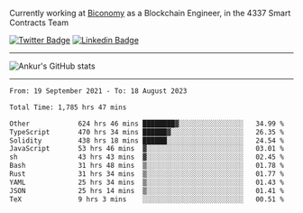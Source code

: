 Currently working at [Biconomy](https://biconomy.io/) as a Blockchain Engineer, in the 4337 Smart Contracts Team

 [![Twitter Badge](https://img.shields.io/badge/-@ankurdubey521-1ca0f1?style=flat-square&labelColor=1ca0f1&logo=twitter&logoColor=white&link=https://twitter.com/ankurdubey521)](https://twitter.com/ankurdubey521) [![Linkedin Badge](https://img.shields.io/badge/-ankurdubey521-blue?style=flat-square&logo=Linkedin&logoColor=white&link=https://www.linkedin.com/in/ankurdubey521/)](https://www.linkedin.com/in/ankurdubey521/)

<hr/>

![Ankur's GitHub stats](https://github-readme-stats.vercel.app/api?username=ankurdubey521&count_private=true&theme=radical)

<hr/>

<!--START_SECTION:waka-->

```txt
From: 19 September 2021 - To: 18 August 2023

Total Time: 1,785 hrs 47 mins

Other            624 hrs 46 mins ████████▓░░░░░░░░░░░░░░░░   34.99 %
TypeScript       470 hrs 34 mins ██████▓░░░░░░░░░░░░░░░░░░   26.35 %
Solidity         438 hrs 18 mins ██████░░░░░░░░░░░░░░░░░░░   24.54 %
JavaScript       53 hrs 46 mins  ▓░░░░░░░░░░░░░░░░░░░░░░░░   03.01 %
sh               43 hrs 43 mins  ▓░░░░░░░░░░░░░░░░░░░░░░░░   02.45 %
Bash             31 hrs 48 mins  ▒░░░░░░░░░░░░░░░░░░░░░░░░   01.78 %
Rust             31 hrs 34 mins  ▒░░░░░░░░░░░░░░░░░░░░░░░░   01.77 %
YAML             25 hrs 34 mins  ▒░░░░░░░░░░░░░░░░░░░░░░░░   01.43 %
JSON             25 hrs 14 mins  ▒░░░░░░░░░░░░░░░░░░░░░░░░   01.41 %
TeX              9 hrs 3 mins    ░░░░░░░░░░░░░░░░░░░░░░░░░   00.51 %
```

<!--END_SECTION:waka-->
